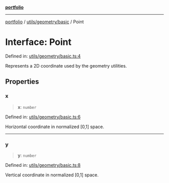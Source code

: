 [**portfolio**](../../../../README.md)

***

[portfolio](../../../../modules.md) / [utils/geometry/basic](../README.md) / Point

# Interface: Point

Defined in: [utils/geometry/basic.ts:4](https://github.com/tnorlund/Portfolio/blob/68e539b07fcffb5bd017356efc92a2650ce68f54/portfolio/utils/geometry/basic.ts#L4)

Represents a 2D coordinate used by the geometry utilities.

## Properties

### x

> **x**: `number`

Defined in: [utils/geometry/basic.ts:6](https://github.com/tnorlund/Portfolio/blob/68e539b07fcffb5bd017356efc92a2650ce68f54/portfolio/utils/geometry/basic.ts#L6)

Horizontal coordinate in normalized [0,1] space.

***

### y

> **y**: `number`

Defined in: [utils/geometry/basic.ts:8](https://github.com/tnorlund/Portfolio/blob/68e539b07fcffb5bd017356efc92a2650ce68f54/portfolio/utils/geometry/basic.ts#L8)

Vertical coordinate in normalized [0,1] space.
